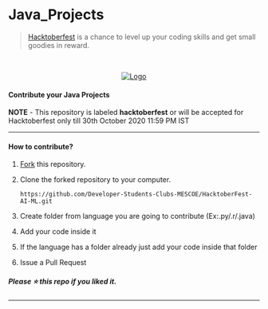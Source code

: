 # Java_Projects

> [Hacktoberfest](https://hacktoberfest.digitalocean.com/) is a chance to level up your coding skills and get small goodies in reward.

<br />
<p align="center">
  <a href="https://hacktoberfest.digitalocean.com/">
    <img src="https://i.ibb.co/4FjRdbH/Logo-Sponsors-Light.png" alt="Logo">
  </a>
</p>

<!-- [![Hacktoberfest 2019 logo](https://i.ibb.co/4FjRdbH/Logo-Sponsors-Light.png)](https://hacktoberfest.digitalocean.com/) -->

<h4>Contribute your Java Projects</h4>

**NOTE** - This repository is labeled **hacktoberfest** or will be accepted for Hacktoberfest only till 30th October 2020 11:59 PM IST

<hr>

<h4>How to contribute?</h4>


1. [Fork](https://github.com/Developer-Students-Clubs-MESCOE/HacktoberFest-AI-ML) this repository.
2. Clone the forked repository to your computer.

   `https://github.com/Developer-Students-Clubs-MESCOE/HacktoberFest-AI-ML.git`

3. Create folder from language you are going to contribute (Ex:.py/.r/.java)
4. Add your code inside it
5. If the language has a folder already just add your code inside that folder
6. Issue a Pull Request
<h5>Please ⭐️ this repo if you liked it.</h5>

<hr>
